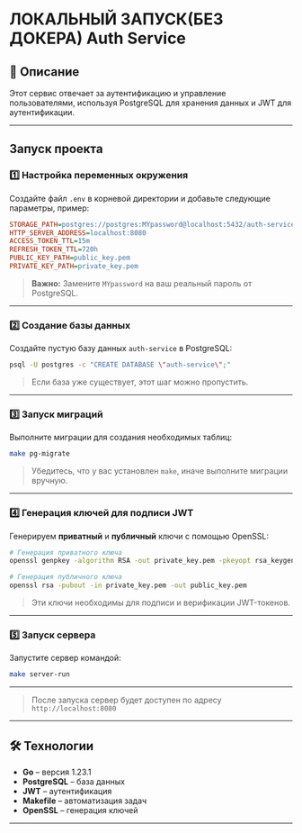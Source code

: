 # ЛОКАЛЬНЫЙ ЗАПУСК(БЕЗ ДОКЕРА) Auth Service

## 📌 Описание
Этот сервис отвечает за аутентификацию и управление пользователями, используя PostgreSQL для хранения данных и JWT для аутентификации.

---

## Запуск проекта

### 1️⃣ Настройка переменных окружения
Создайте файл `.env` в корневой директории и добавьте следующие параметры, пример:

```ini
STORAGE_PATH=postgres://postgres:MYpassword@localhost:5432/auth-service?sslmode=disable
HTTP_SERVER_ADDRESS=localhost:8080
ACCESS_TOKEN_TTL=15m
REFRESH_TOKEN_TTL=720h
PUBLIC_KEY_PATH=public_key.pem
PRIVATE_KEY_PATH=private_key.pem
```

> **Важно:** Замените `MYpassword` на ваш реальный пароль от PostgreSQL.

---

### 2️⃣ Создание базы данных

Создайте пустую базу данных `auth-service` в PostgreSQL:
```sh
psql -U postgres -c "CREATE DATABASE \"auth-service\";"
```
> Если база уже существует, этот шаг можно пропустить.

---

### 3️⃣ Запуск миграций

Выполните миграции для создания необходимых таблиц:
```sh
make pg-migrate
```

> Убедитесь, что у вас установлен `make`, иначе выполните миграции вручную.

---

### 4️⃣ Генерация ключей для подписи JWT

Генерируем **приватный** и **публичный** ключи с помощью OpenSSL:

```sh
# Генерация приватного ключа
openssl genpkey -algorithm RSA -out private_key.pem -pkeyopt rsa_keygen_bits:2048
```
```sh
# Генерация публичного ключа
openssl rsa -pubout -in private_key.pem -out public_key.pem
```

> Эти ключи необходимы для подписи и верификации JWT-токенов.

---

### 5️⃣ Запуск сервера

Запустите сервер командой:
```sh
make server-run
```
---

> После запуска сервер будет доступен по адресу `http://localhost:8080`

---

## 🛠 Технологии
- **Go** – версия 1.23.1
- **PostgreSQL** – база данных
- **JWT** – аутентификация
- **Makefile** – автоматизация задач
- **OpenSSL** – генерация ключей

---
